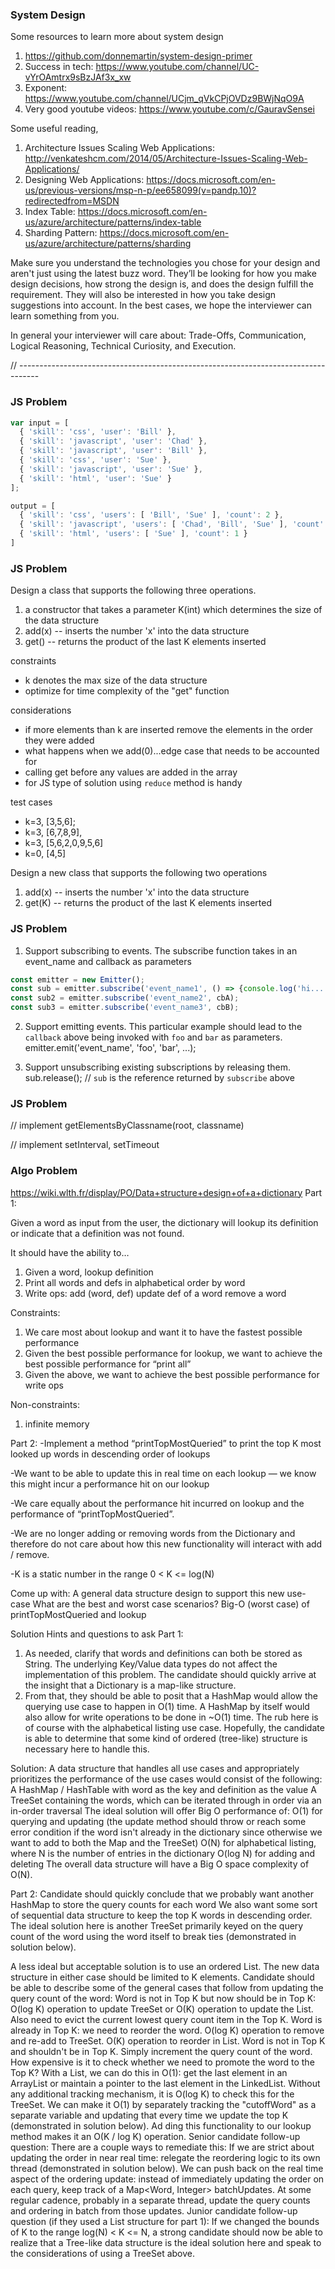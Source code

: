 ### System Design

Some resources to learn more about system design
1. https://github.com/donnemartin/system-design-primer 
2. Success in tech: https://www.youtube.com/channel/UC-vYrOAmtrx9sBzJAf3x_xw
3. Exponent: https://www.youtube.com/channel/UCjm_qVkCPjOVDz9BWjNqO9A
4. Very good youtube videos: https://www.youtube.com/c/GauravSensei

Some useful reading,
1.  Architecture Issues Scaling Web Applications: http://venkateshcm.com/2014/05/Architecture-Issues-Scaling-Web-Applications/
2. Designing Web Applications: https://docs.microsoft.com/en-us/previous-versions/msp-n-p/ee658099(v=pandp.10)?redirectedfrom=MSDN
3. Index Table: https://docs.microsoft.com/en-us/azure/architecture/patterns/index-table
4. Sharding Pattern: https://docs.microsoft.com/en-us/azure/architecture/patterns/sharding


Make sure you understand the technologies you chose for your design and aren't just using the latest buzz word.
They’ll be looking for how you make design decisions, how strong the design is, and does the design fulfill the requirement.
They will also be interested in how you take design suggestions into account.
In the best cases, we hope the interviewer can learn something from you.

In general your interviewer will care about: Trade-Offs, Communication, Logical Reasoning, Technical Curiosity, and Execution.

// -----------------------------------------------------------------------------------
### JS Problem 
```js
var input = [
  { 'skill': 'css', 'user': 'Bill' },
  { 'skill': 'javascript', 'user': 'Chad' },
  { 'skill': 'javascript', 'user': 'Bill' },
  { 'skill': 'css', 'user': 'Sue' },
  { 'skill': 'javascript', 'user': 'Sue' },
  { 'skill': 'html', 'user': 'Sue' }
];

output = [
  { 'skill': 'css', 'users': [ 'Bill', 'Sue' ], 'count': 2 },
  { 'skill': 'javascript', 'users': [ 'Chad', 'Bill', 'Sue' ], 'count': 3 },
  { 'skill': 'html', 'users': [ 'Sue' ], 'count': 1 }
]
```

### JS Problem
Design a class that supports the following three operations.
1. a constructor that takes a parameter K(int) which determines the size of the data structure
2. add(x) -- inserts the number 'x' into the data structure
3. get() -- returns the product of the last K elements inserted

constraints
- k denotes the max size of the data structure
- optimize for time complexity of the "get" function

considerations
- if more elements than k are inserted remove the elements in the order they were added
- what happens when we add(0)...edge case that needs to be accounted for
- calling get before any values are added in the array
- for JS type of solution using `reduce` method is handy

test cases
- k=3, [3,5,6];
- k=3, [6,7,8,9],
- k=3, [5,6,2,0,9,5,6]
- k=0, [4,5]

Design a new class that supports the following two operations
1. add(x) -- inserts the number 'x' into the data structure
2. get(K) -- returns the product of the last K elements inserted

### JS Problem
1. Support subscribing to events. 
The subscribe function takes in an event_name and callback as parameters
```js
const emitter = new Emitter();
const sub = emitter.subscribe('event_name1', () => {console.log('hi....')});
const sub2 = emitter.subscribe('event_name2', cbA);
const sub3 = emitter.subscribe('event_name3', cbB);
```

2. Support emitting events.
This particular example should lead to the `callback` above being invoked with `foo` and `bar` as parameters.
emitter.emit('event_name', 'foo', 'bar', ...);

3. Support unsubscribing existing subscriptions by releasing them.
sub.release(); // `sub` is the reference returned by `subscribe` above

### JS Problem
// implement getElementsByClassname(root, classname)

// implement setInterval, setTimeout

### Algo Problem
https://wiki.wlth.fr/display/PO/Data+structure+design+of+a+dictionary
Part 1:

Given a word as input from the user, the dictionary will lookup its definition or indicate that a definition was not found.

It should have the ability to…

1. Given a word, lookup definition
2. Print all words and defs in alphabetical order by word
3. Write ops:
    add (word, def)
    update def of a word
    remove a word

Constraints:
1. We care most about lookup and want it to have the fastest possible performance
2. Given the best possible performance for lookup, we want to achieve the best possible performance for “print all”
3. Given the above, we want to achieve the best possible performance for write ops

Non-constraints:
1. infinite memory

Part 2:
-Implement a method “printTopMostQueried” to print the top K most looked up words in descending order of lookups

-We want to be able to update this in real time on each lookup — we know this might incur a performance hit on our lookup

-We care equally about the performance hit incurred on lookup and the performance of “printTopMostQueried”.

-We are no longer adding or removing words from the Dictionary and therefore do not care about how this new functionality will interact with add / remove.

-K is a static number in the range 0 < K <= log(N)

Come up with:
  A general data structure design to support this new use-case
  What are the best and worst case scenarios?
  Big-O (worst case) of printTopMostQueried and lookup

Solution
Hints and questions to ask
Part 1:
1. As needed, clarify that words and definitions can both be stored as String. The underlying Key/Value data types do not affect the implementation of this problem.
The candidate should quickly arrive at the insight that a Dictionary is a map-like structure.
2. From that, they should be able to posit that a HashMap would allow the querying use case to happen in O(1) time.
    A HashMap by itself would also allow for write operations to be done in ~O(1) time.
    The rub here is of course with the alphabetical listing use case.
    Hopefully, the candidate is able to determine that some kind of ordered (tree-like) structure is necessary here to handle this.

Solution:
  A data structure that handles all use cases and appropriately prioritizes the performance of the use cases would consist of the following:
  A HashMap / HashTable with word as the key and definition as the value
  A TreeSet containing the words, which can be iterated through in order via an in-order traversal
  The ideal solution will offer Big O performance of:
    O(1) for querying and updating (the update method should throw or reach some error condition if the word isn't already in the dictionary since otherwise we want to add to both the Map and the TreeSet)
    O(N) for alphabetical listing, where N is the number of entries in the dictionary
    O(log N) for adding and deleting
  The overall data structure will have a Big O space complexity of O(N).

Part 2:
Candidate should quickly conclude that we probably want another HashMap to store the query counts for each word
We also want some sort of sequential data structure to keep the top K words in descending order. 
The ideal solution here is another TreeSet primarily keyed on the query count of the word using the word itself to break ties (demonstrated in solution below). 

A less ideal but acceptable solution is to use an ordered List. The new data structure in either case should be limited to K elements.
Candidate should be able to describe some of the general cases that follow from updating the query count of the word:
  Word is not in Top K but now should be in Top K: O(log K) operation to update TreeSet or O(K) operation to update the List. Also need to evict the current lowest query count item in the Top K.
  Word is already in Top K: we need to reorder the word. O(log K) operation to remove and re-add to TreeSet. O(K) operation to reorder in List.
  Word is not in Top K and shouldn't be in Top K. Simply increment the query count of the word. 
  How expensive is it to check whether we need to promote the word to the Top K? 
  With a List, we can do this in O(1): get the last element in an ArrayList or maintain a pointer to the last element in the LinkedList. Without any additional tracking mechanism, it is O(log K) to check this for the TreeSet. We can make it O(1) by separately tracking the "cutoffWord" as a separate variable and updating that every time we update the top K (demonstrated in solution below).
Ad
ding this functionality to our lookup method makes it an O(K / log K) operation.
  Senior candidate follow-up question: There are a couple ways to remediate this:
  If we are strict about updating the order in near real time: relegate the reordering logic to its own thread (demonstrated in solution below).
  We can push back on the real time aspect of the ordering update: instead of immediately updating the order on each query, keep track of a Map<Word, Integer> batchUpdates. 
    At some regular cadence, probably in a separate thread, update the query counts and ordering in batch from those updates.
  Junior candidate follow-up question (if they used a List structure for part 1):
If we changed the bounds of K to the range log(N) < K <= N, a strong candidate should now be able to realize that a Tree-like data structure is the ideal solution here and speak to the considerations of using a TreeSet above.


